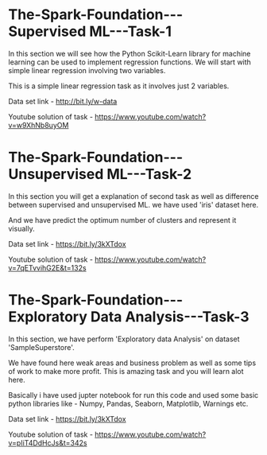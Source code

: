 # The-Spark-Foundation---Supervised ML---Task-1

In this section we will see how the Python Scikit-Learn library for machine learning can be used to implement regression functions. We will start with simple linear regression involving two variables.

This is a simple linear regression task as it involves just 2 variables.

Data set link - http://bit.ly/w-data

Youtube solution of task - https://www.youtube.com/watch?v=w9XhNb8uyOM


# The-Spark-Foundation---Unsupervised ML---Task-2

In this section you will get a explanation of second task as well as difference between supervised and unsupervised ML. we have used 'iris' dataset here.

And we have predict the optimum number of clusters and represent it visually.

Data set link - https://bit.ly/3kXTdox

Youtube solution of task - https://www.youtube.com/watch?v=7qETvvihG2E&t=132s


# The-Spark-Foundation---Exploratory Data Analysis---Task-3

In this section, we have perform 'Exploratory data Analysis' on dataset 'SampleSuperstore'.

We have found here weak areas and business problem as well as some tips of work to make more profit. This is amazing task and you will learn alot here.

Basically i have used jupter notebook for run this code and used some basic python libraries like - Numpy, Pandas, Seaborn, Matplotlib, Warnings etc.

Data set link - https://bit.ly/3kXTdox

Youtube solution of task - https://www.youtube.com/watch?v=pIiT4DdHcJs&t=342s
